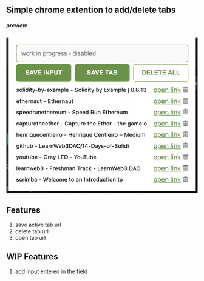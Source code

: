 ## Simple chrome extention to add/delete tabs

##### preview

![extention preview](https://raw.githubusercontent.com/chandrakumarreddy/Leads-Tracker-chrome-extention/master/preview.png)


## Features

1. save active tab url
2. delete tab url
3. open tab url

## WIP Features

1. add input entered in the field
